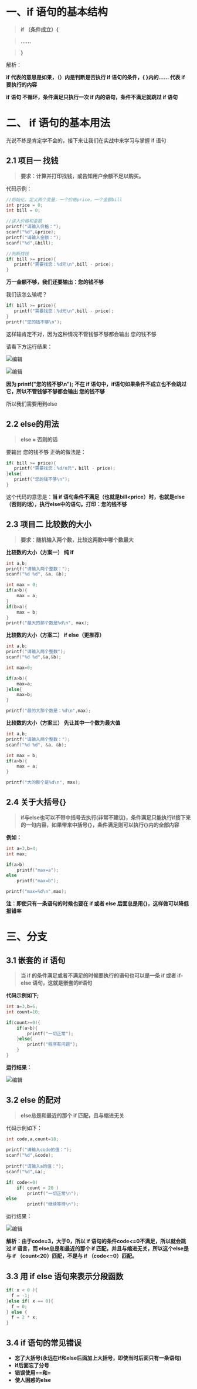 # 一、if 语句的基本结构

> **if （条件成立）{**

> **......**

> **}**


解析：

**if 代表的意思是如果，（）内是判断是否执行 if 语句的条件，{ }内的…… 代表 if 要执行的内容**

**if 语句 不循环，条件满足只执行一次 if 内的语句，条件不满足就跳过 if 语句**



# 二、 if 语句的基本用法

光说不练是肯定学不会的，接下来让我们在实战中来学习与掌握 if 语句


## 2.1 项目一 找钱

> **要求：计算并打印找钱，或告知用户余额不足以购买。**


代码示例：

```cpp
//初始化，定义两个变量，一个价格price，一个金额bill
int price = 0;
int bill = 0;

//读入价格和金额
printf("请输入价格：");
scanf("%d",&price);
printf("请输入金额：");
scanf("%d",&bill);

//判断找钱
if( bill >= price){
   printf("需要找您：%d元\n",bill - price);
}
```



**万一金额不够，我们还要输出：您的钱不够**

我们该怎么输呢？

```cpp
if( bill >= price){
   printf("需要找您：%d元\n",bill - price);
}
printf("您的钱不够\n");
```



这样输肯定不对，因为这种情况不管钱够不够都会输出 您的钱不够

请看下方运行结果：

![](./img/7b7c0a5da9f14bb3b93a4f41bcadf369.png)编辑

![](./img/55a95fe16ffc480b87592d13bba2ac1b.png)编辑

**因为 printf("您的钱不够\n"); 不在 if 语句中，if语句如果条件不成立也不会跳过它，所以不管钱够不够都会输出 您的钱不够**

所以我们需要用到else


## 2.2 else的用法

> **else = 否则的话**


要输出 您的钱不够 正确的做法是：

```cpp
if( bill >= price){
   printf("需要找您：%d/n元"，bill - price);
}else{
   printf("您的钱不够\n");
}
```



这个代码的意思是：**当 if 语句条件不满足（也就是bill<price）时，也就是else（否则的话），执行else中的语句。打印：您的钱不够**


## 2.3 项目二 比较数的大小

> **要求：随机输入两个数，比较这两数中哪个数最大**


**比较数的大小（方案一） 纯 if**

```cpp
int a,b;
printf("请输入两个整数：");
scanf("%d %d", &a, &b); 

int max = 0;
if(a>b){
    max = a;
}
if(b>a){
    max = b;
}
printf("最大的那个数是%d\n", max);
```



**比较数的大小（方案二） if else（更推荐）**

```cpp
int a,b;
printf("请输入两个整数");
scanf("%d %d",&a,&b);

int max=0;

if(a>b){
    max=a;
}else{
    max=b;
}

printf("最的大那个数是：%d\n",max);
```



**比较数的大小（方案三） 先让其中一个数为最大值**

```cpp
int a,b;
printf("请输入两个整数：");
scanf("%d %d", &a, &b); 

int max = b;
if(a>b){
    max = a;
}

printf("大的那个是%d\n", max);
```



## 2.4 关于大括号{}

> **if与else也可以不带中括号去执行(非常不建议)，条件满足只能执行if接下来的一句内容，如果带来中括号{}，条件满足则可以执行{}内的全部内容**


**例如：**

```cpp
int a=3,b=4;
int max;

if(a>b)
    printf("max=a");
else
    printf("max=b");

printf("max=%d\n",max);
```

**注：即使只有一条语句的时候也要在 if 或者 else 后面总是用{}，这样做可以降低报错率**


# 三、分支

## 3.1 嵌套的 if 语句

> **当 if 的条件满足或者不满足的时候要执行的语句也可以是一条 if 或者 if-else 语句，这就是嵌套的if语句**

**代码示例如下;**

```cpp
int a=3,b=6;
int count=10;

if(count>=0){
    if(a>b){
        printf("一切正常");
    }else{
        printf("程序有问题");   
    }
}
```

**运行结果：**

![](./img/bdddf611d20d4787ab415f85bad44356.png=img)编辑


## 3.2 else 的配对

> **else总是和最近的那个 if 匹配，且与缩进无关**


代码示例如下：

```cpp
int code,a,count=18;
	
printf("请输入code的值：");
scanf("%d",&code);
	
printf("请输入a的值：");
scanf("%d",&a);

if( code<=0)
    if( count < 20 )
        printf("一切正常\n");
else
        printf("继续等待\n");
```



运行结果：

![](./img/851210724dee4803a0a4b9e2bc6065fe.png=img)编辑

**解析：由于code=3，大于0，所以 if 语句的条件code<=0不满足，所以就会跳过 if 语言，而 else总是和最近的那个 if 匹配，并且与缩进无关，所以这个else是与 if （count<20）匹配，不是与 if （code<=0）匹配。**


## **3.3 用 if else 语句来表示分段函数**

```cpp
if( x < 0 ){
  f = -1;
}else if( x == 0){
  f = 0;
} else {
  f = 2 * x;
}
```




## **3.4 if 语句的常见错误**

- **忘了大括号(永远在if和else后面加上大括号，即使当时后面只有一条语句)**
- **if后面忘了分号**
- **错误使用==和=**
- **使人困惑的else**
